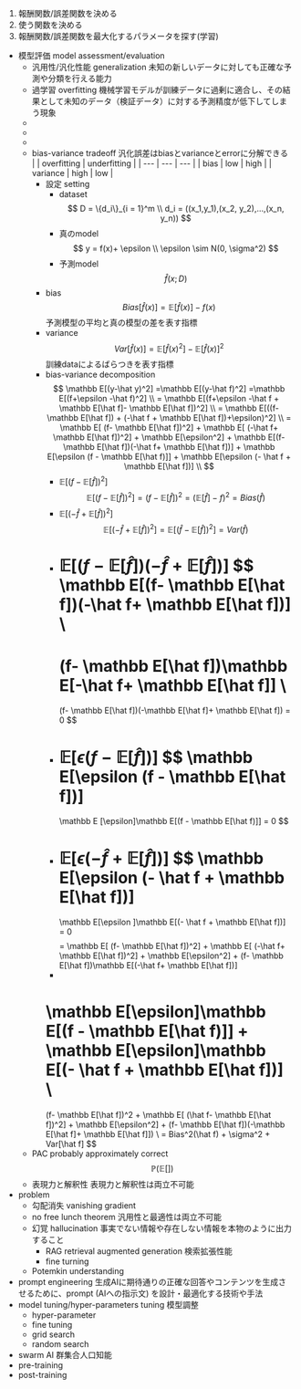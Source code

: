 1. 報酬関数/誤差関数を決める
2. 使う関数を決める
3. 報酬関数/誤差関数を最大化するパラメータを探す(学習)
    
- 模型評価 model assessment/evaluation
    - 汎用性/汎化性能 generalization
        未知の新しいデータに対しても正確な予測や分類を行える能力
    - 過学習 overfitting
        機械学習モデルが訓練データに過剰に適合し、その結果として未知のデータ（検証データ）に対する予測精度が低下してしまう現象
    - 
    - 
    - 
    - bias-variance tradeoff
        汎化誤差はbiasとvarianceとerrorに分解できる
        |  | overfitting | underfitting |
        | --- | --- | --- |
        | bias | low | high |
        | variance | high | low |
        - 設定 setting
            - dataset
                $$
                D = \{d_i\}_{i = 1}^m \\
                d_i = ((x_1,y_1),(x_2, y_2),...,(x_n, y_n))
                $$
            - 真のmodel
                $$
                y = f(x)+ \epsilon \\
                \epsilon \sim N(0, \sigma^2)
                $$
            - 予測model
                $$
                \hat f (x; D)
                $$
        - bias
            $$
            Bias[\hat f(x)] = \mathbb E[\hat f(x)] -f(x)
            $$
            予測模型の平均と真の模型の差を表す指標
        - variance
            $$
            Var[\hat f(x)] = \mathbb E[\hat f(x)^2] - \mathbb E[\hat f(x)]^2
            $$
            訓練dataによるばらつきを表す指標
        - bias-variance decomposition
            $$
            \mathbb E[(y-\hat y)^2] 
            =\mathbb E[(y-\hat f)^2] 
            =\mathbb E[(f+\epsilon -\hat f)^2]
            \\
            = \mathbb E[(f+\epsilon -\hat f + \mathbb E[\hat f]- \mathbb E[\hat f])^2]
            \\ 
            = \mathbb E[((f-\mathbb E[\hat f]) + (-\hat f + \mathbb E[\hat f])+\epsilon)^2]
            \\ 
            = \mathbb E[
            (f- \mathbb E[\hat f])^2] 
            + 
            \mathbb E[
            (-\hat f+ \mathbb E[\hat f])^2] 
            + 
            \mathbb E[\epsilon^2] 
            +
            \mathbb E[(f- \mathbb E[\hat f])(-\hat f+ \mathbb E[\hat f])] 
            +
            \mathbb E[\epsilon (f - \mathbb E[\hat f)]] 
            + 
            \mathbb E[\epsilon (- \hat f + \mathbb E[\hat f])]
            \\
            $$
            - $\mathbb E[
            (f- \mathbb E[\hat f])^2]$
                $$
                \mathbb E[
                (f- \mathbb E[\hat f])^2] 
                = (f- \mathbb E[\hat f])^2
                = (\mathbb E[\hat f]-f)^2
                = Bias(\hat f)
                $$
            - $\mathbb E[
            (-\hat f+ \mathbb E[\hat f])^2]$
                $$
                \mathbb E[
                (-\hat f+ \mathbb E[\hat f])^2]=\mathbb E[
                (\hat f- \mathbb E[\hat f])^2] = Var(\hat f)
                $$
            - $\mathbb E[(f- \mathbb E[\hat f])(-\hat f+ \mathbb E[\hat f])]$
                $$
                \mathbb E[(f- \mathbb E[\hat f])(-\hat f+ \mathbb E[\hat f])] \\
                =
                (f- \mathbb E[\hat f])\mathbb E[-\hat f+ \mathbb E[\hat f]] \\
                =
                (f- \mathbb E[\hat f])(-\mathbb E[\hat f]+ \mathbb E[\hat f])
                = 0
                $$
            - $\mathbb E[\epsilon (f - \mathbb E[\hat f])]$
                $$
                \mathbb E[\epsilon (f - \mathbb E[\hat f])]
                =
                \mathbb E [\epsilon]\mathbb E[(f - \mathbb E[\hat f)]] 
                = 0
                $$
            - $\mathbb E[\epsilon (- \hat f + \mathbb E[\hat f])]$
                $$
                \mathbb E[\epsilon (- \hat f + \mathbb E[\hat f])]
                =
                \mathbb E[\epsilon ]\mathbb E[(- \hat f + \mathbb E[\hat f])]
                = 0
                $$
            $$
            = \mathbb E[
            (f- \mathbb E[\hat f])^2] + \mathbb E[
            (-\hat f+ \mathbb E[\hat f])^2] + \mathbb E[\epsilon^2] +
            (f- \mathbb E[\hat f])\mathbb E[(-\hat f+ \mathbb E[\hat f])] 
            +
            \mathbb E[\epsilon]\mathbb E[(f - \mathbb E[\hat f)]] + \mathbb E[\epsilon]\mathbb E[(- \hat f + \mathbb E[\hat f])]
            \\
            = 
            (f- \mathbb E[\hat f])^2 + \mathbb E[
            (\hat f- \mathbb E[\hat f])^2] + \mathbb E[\epsilon^2] +
            (f- \mathbb E[\hat f])(-\mathbb E[\hat f]+ \mathbb E[\hat f]]) 
            \\ 
            = Bias^2(\hat f) + \sigma^2 + Var[\hat f]
            $$
    - PAC probably approximately correct
        $$
        \mathbb P(\mathbb E [])
        $$
    - 表現力と解釈性
        表現力と解釈性は両立不可能
- problem
    - 勾配消失 vanishing gradient
    - no free lunch theorem
        汎用性と最適性は両立不可能
    - 幻覚 hallucination
        事実でない情報や存在しない情報を本物のように出力すること
        - RAG retrieval augmented generation 検索拡張性能
        - fine turning
    - Potemkin understanding
- prompt engineering
    生成AIに期待通りの正確な回答やコンテンツを生成させるために、prompt (AIへの指示文) を設計・最適化する技術や手法
- model tuning/hyper-parameters tuning 模型調整
    - hyper-parameter
    - fine tuning
    - grid search
    - random search
- swarm AI 群集合人口知能
- pre-training
- post-training